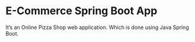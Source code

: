 # E-Commerce Spring Boot App

It’s an Online Pizza Shop web application. Which is done using Java Spring Boot.    


